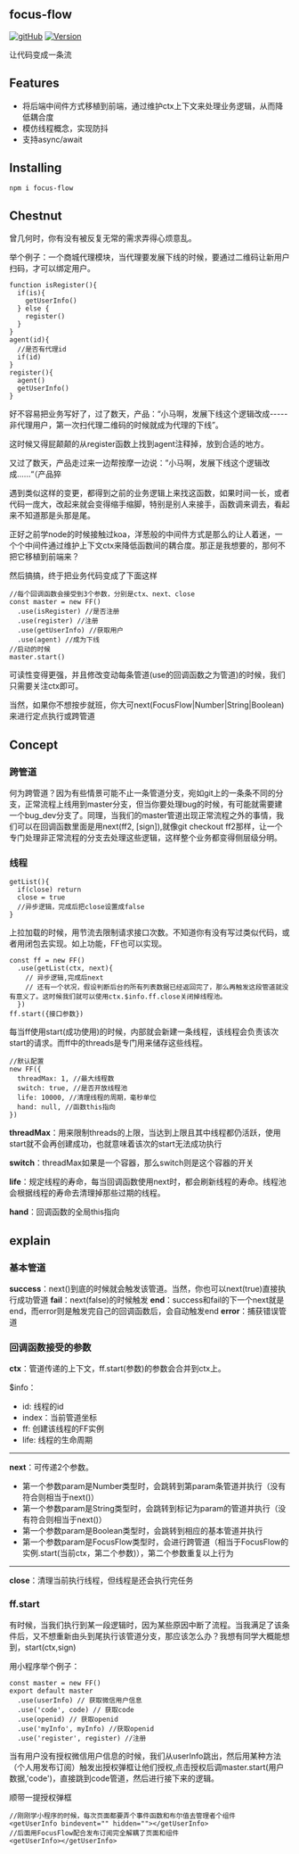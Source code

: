 ## focus-flow
[![gitHub](https://img.shields.io/badge/GitHub-hengshanMWC-green.svg)](https://github.com/hengshanMWC/focus-flow)  [![Version](https://img.shields.io/npm/v/focus-flow.svg)](https://www.npmjs.com/package/focus-flow)

让代码变成一条流
## Features
* 将后端中间件方式移植到前端，通过维护ctx上下文来处理业务逻辑，从而降低耦合度
* 模仿线程概念，实现防抖
* 支持async/await
## Installing
`npm i focus-flow`
## Chestnut
曾几何时，你有没有被反复无常的需求弄得心烦意乱。

举个例子：一个商城代理模块，当代理要发展下线的时候，要通过二维码让新用户扫码，才可以绑定用户。
```
function isRegister(){
  if(is){
    getUserInfo()
  } else {
    register()
  }
}
agent(id){
  //是否有代理id
  if(id) 
}
register(){
  agent()
  getUserInfo()
}
```
好不容易把业务写好了，过了数天，产品：“小马啊，发展下线这个逻辑改成-----非代理用户，第一次扫代理二维码的时候就成为代理的下线”。

这时候又得屁颠颠的从register函数上找到agent注释掉，放到合适的地方。

又过了数天，产品走过来一边帮按摩一边说：”小马啊，发展下线这个逻辑改成......“（产品猝

遇到类似这样的变更，都得到之前的业务逻辑上来找这函数，如果时间一长，或者代码一庞大，改起来就会变得缩手缩脚，特别是别人来接手，函数调来调去，看起来不知道那是头那是尾。

正好之前学node的时候接触过koa，洋葱般的中间件方式是那么的让人着迷，一个个中间件通过维护上下文ctx来降低函数间的耦合度。那正是我想要的，那何不把它移植到前端来？

然后搞搞，终于把业务代码变成了下面这样
```
//每个回调函数会接受到3个参数，分别是ctx、next、close
const master = new FF()
  .use(isRegister) //是否注册
  .use(register) //注册
  .use(getUserInfo) //获取用户
  .use(agent) //成为下线
//启动的时候
master.start()
```
可读性变得更强，并且修改变动每条管道(use的回调函数之为管道)的时候，我们只需要关注ctx即可。

当然，如果你不想按步就班，你大可next(FocusFlow|Number|String|Boolean)来进行定点执行或跨管道
## Concept
### 跨管道
何为跨管道？因为有些情景可能不止一条管道分支，宛如git上的一条条不同的分支，正常流程上线用到master分支，但当你要处理bug的时候，有可能就需要建一个bug_dev分支了。同理，当我们的master管道出现正常流程之外的事情，我们可以在回调函数里面是用next(ff2, [sign]),就像git checkout ff2那样，让一个专门处理非正常流程的分支去处理这些逻辑，这样整个业务都变得侧层级分明。
### 线程
```
getList(){
  if(close) return 
  close = true
  //异步逻辑，完成后把close设置成false
}
```
上拉加载的时候，用节流去限制请求接口次数。不知道你有没有写过类似代码，或者用闭包去实现。如上功能，FF也可以实现。
```
const ff = new FF()
  .use(getList(ctx, next){
    // 异步逻辑,完成后next
    // 还有一个状况，假设判断后台的所有列表数据已经返回完了，那么再触发这段管道就没有意义了。这时候我们就可以使用ctx.$info.ff.close关闭掉线程池。
  })
ff.start({接口参数})
```
每当ff使用start(成功使用)的时候，内部就会新建一条线程，该线程会负责该次start的请求。而ff中的threads是专门用来储存这些线程。
```
//默认配置
new FF({
  threadMax: 1, //最大线程数
  switch: true, //是否开放线程池
  life: 10000, //清理线程的周期，毫秒单位
  hand: null, //函数this指向
})
```
__threadMax__：用来限制threads的上限，当达到上限且其中线程都仍活跃，使用start就不会再创建成功，也就意味着该次的start无法成功执行

__switch__：threadMax如果是一个容器，那么switch则是这个容器的开关

__life__：规定线程的寿命，每当回调函数使用next时，都会刷新线程的寿命。线程池会根据线程的寿命去清理掉那些过期的线程。

__hand__：回调函数的全局this指向
## explain
### 基本管道
__success__：next()到底的时候就会触发该管道。当然，你也可以next(true)直接执行成功管道
__fail__：next(false)的时候触发
__end__：success和fail的下一个next就是end，而error则是触发完自己的回调函数后，会自动触发end
__error__：捕获错误管道
### 回调函数接受的参数
__ctx__：管道传递的上下文，ff.start(参数)的参数会合并到ctx上。

$info：
* id: 线程的id
* index：当前管道坐标
* ff: 创建该线程的FF实例
* life: 线程的生命周期
***
__next__：可传递2个参数。
* 第一个参数param是Number类型时，会跳转到第param条管道并执行（没有符合则相当于next()）
* 第一个参数param是String类型时，会跳转到标记为param的管道并执行（没有符合则相当于next()）
* 第一个参数param是Boolean类型时，会跳转到相应的基本管道并执行
* 第一个参数param是FocusFlow类型时，会进行跨管道（相当于FocusFlow的实例.start(当前ctx，第二个参数)），第二个参数重复以上行为
***
__close__：清理当前执行线程，但线程是还会执行完任务
### ff.start
有时候，当我们执行到某一段逻辑时，因为某些原因中断了流程。当我满足了该条件后，又不想重新由头到尾执行该管道分支，那应该怎么办？我想有同学大概能想到，start(ctx,sign)

用小程序举个例子：
```
const master = new FF()
export default master
  .use(userInfo) // 获取微信用户信息
  .use('code', code) // 获取code
  .use(openid) // 获取openid
  .use('myInfo', myInfo) //获取openid
  .use('register', register) //注册
```
当有用户没有授权微信用户信息的时候，我们从userInfo跳出，然后用某种方法（个人用发布订阅）触发出授权弹框让他们授权,点击授权后调master.start(用户数据,'code')，直接跳到code管道，然后进行接下来的逻辑。

顺带一提授权弹框
```
//刚刚学小程序的时候，每次页面都要弄个事件函数和布尔值去管理者个组件
<getUserInfo bindevent="" hidden=""></getUserInfo>
//后面用FocusFlow配合发布订阅完全解耦了页面和组件
<getUserInfo></getUserInfo>
```








